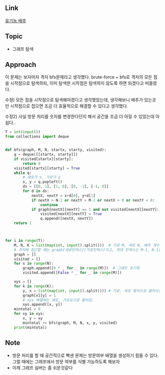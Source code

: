 ## Link
[유기농 배추](https://www.acmicpc.net/problem/1012)

## Topic
- 그래프 탐색

## Approach
이 문제는 보자마자 격자 bfs문제라고 생각했다. brute-force + bfs로 격자의 모든 점을 시작점으로 탐색하되,
이미 탐색한 시작점은 탐색하지 않도록 하면 되겠다고 떠올렸다.

수정) 모든 점을 시작점으로 탐색해야겠다고 생각했었는데, 생각해보니 배추가 있는곳만 시작점으로 잡으면
조금 더 효율적으로 해결할 수 있다고 생각했다.

수정2) 사실 방문 처리를 숫자를 변경한다던지 해서 공간을 조금 더 아낄 수 있었는데 아쉽다..

```python
T = int(input())
from collections import deque


def bfs(graph, M, N, startx, starty, visited):
    q = deque([[startx, starty]])
    if visited[startx][starty]:
        return 0
    visited[startx][starty] = True
    while q:
        # 세로가 x, 가로가 y
        x, y = q.popleft()
        ds = [[0, 1], [1, 0], [0, -1], [-1, 0]]
        for d in ds:
            nextX, nextY = x+d[0], y+d[1]
            if nextX > N-1 or nextY > M-1 or nextX < 0 or nextY < 0:
                continue
            if graph[nextX][nextY] == 1 and not visited[nextX][nextY]:
                visited[nextX][nextY] = True
                q.append([nextX, nextY])
    return 1



for i in range(T):
    M, N, K = list(map(int, input().split()))  # 가로 M, 세로 N, 배추 개수 K.
    # 격자에 접근할 때는 graph[세로인덱스][가로인덱스]이고, 최대 인덱스는 M-1, N-1임에 주의.
    graph = []
    visited = []
    for x in range(N):
        graph.append([0 * _ for _ in range(M)])  # 그래프 초기화
        visited.append([False * _ for _ in range(M)])

    xys = []
    for k in range(K):
        y, x = list(map(int, input().split())) # 가로, 세로 형식으로 들어오는데 세로가 2차원 배열의 첫번째 인덱스로 들어가야함
        graph[x][y] = 1
        # xys 배열에는 세로, 가로순으로 들어감.
        xys.append([x, y])
    mintotal = 0
    for xy in xys:
        x, y = xy
        mintotal += bfs(graph, M, N, x, y, visited)
    print(mintotal)
```

## Note
- 방문 처리를 할 때 공간적으로 빡센 문제는 방문여부 배열을 생성하기 힘들 수 있다. 그럴 때에는 그래프에서 방문 여부를 식별 가능하도록 해보자
- 이제 그래프 실버는 좀 쉬운것같다